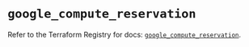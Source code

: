 # `google_compute_reservation`

Refer to the Terraform Registry for docs: [`google_compute_reservation`](https://registry.terraform.io/providers/hashicorp/google/6.42.0/docs/resources/compute_reservation).
